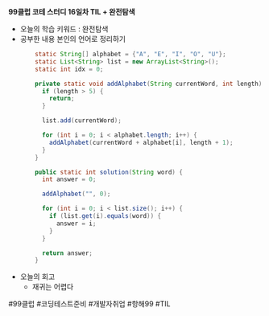<b>99클럽 코테 스터디 16일차 TIL + 완전탐색</b>

- 오늘의 학습 키워드 : 완전탐색
- 공부한 내용 본인의 언어로 정리하기
    ```java
        static String[] alphabet = {"A", "E", "I", "O", "U"};
        static List<String> list = new ArrayList<String>();
        static int idx = 0;

        private static void addAlphabet(String currentWord, int length) {
          if (length > 5) {
            return;
          }

          list.add(currentWord);

          for (int i = 0; i < alphabet.length; i++) {
            addAlphabet(currentWord + alphabet[i], length + 1);
          }
        }

        public static int solution(String word) {
          int answer = 0;

          addAlphabet("", 0);

          for (int i = 0; i < list.size(); i++) {
            if (list.get(i).equals(word)) {
              answer = i;
            }
          }

          return answer;
        }
    ```
- 오늘의 회고
  - 재귀는 어렵다

#99클럽 #코딩테스트준비 #개발자취업 #항해99 #TIL
